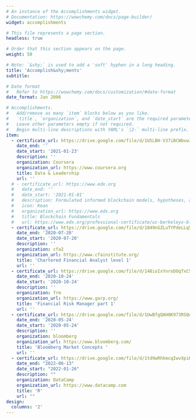 ```yaml
---
# An instance of the Accomplishments widget.
# Documentation: https://wowchemy.com/docs/page-builder/
widget: accomplishments

# This file represents a page section.
headless: true

# Order that this section appears on the page.
weight: 50

# Note: `&shy;` is used to add a 'soft' hyphen in a long heading.
title: 'Accomplish&shy;ments'
subtitle:

# Date format
#   Refer to https://wowchemy.com/docs/customization/#date-format
date_format: Jan 2006

# Accomplishments.
#   Add/remove as many `item` blocks below as you like.
#   `title`, `organization`, and `date_start` are the required parameters.
#   Leave other parameters empty if not required.
#   Begin multi-line descriptions with YAML's `|2-` multi-line prefix.
item:
  - certificate_url: https://drive.google.com/file/d/1U5LBH-V37iBCWbvwJqYe8fFQXMuqBJ1b/view?usp=share_link
    date_end: ''
    date_start: '2021-01-23'
    description: ''
    organization: Coursera
    organization_url: https://www.coursera.org
    title: Data & Leadership
    url: ''
  # - certificate_url: https://www.edx.org
  #   date_end: ''
  #   date_start: '2021-01-01'
  #   description: Formulated informed blockchain models, hypotheses, and use cases.
  #   icon: Kean
  #   organization_url: https://www.edx.org
  #   title: Blockchain Fundamentals
  #   url: https://www.edx.org/professional-certificate/uc-berkeleyx-blockchain-fundamentals
  - certificate_url: https://drive.google.com/file/d/1849nGZLuTYPdeLLq5b9LsKOT-Xr_vFEh/view?usp=sharin
    date_end: '2020-07-20'
    date_start: '2020-07-20'
    description: ''
    organization: cfa2
    organization_url: https://www.cfainstitute.org/
    title: 'Chartered Financial Analyst level 1'
    url: ''
  - certificate_url: https://drive.google.com/file/d/148ioIxYnroDOqTxCS_4OWgHu971Q_9jZ/view?usp=share_link
    date_end: '2020-10-24'
    date_start: '2020-10-24'
    description: ''
    organization: frm
    organization_url: https://www.garp.org/
    title: 'Financial Risk Manager part 1'
    url: ''
  - certificate_url: https://drive.google.com/file/d/1UwBfgQAH0K973RSQdQCZlSVFB4aWLTih/view?usp=share_link
    date_end: '2020-05-24'
    date_start: '2020-05-24'
    description: ''
    organization: bloomberg
    organization_url: https://www.bloomberg.com/
    title: 'Bloomberg Market Concepts '
    url: ''    
  - certificate_url: https://drive.google.com/file/d/1td9wRhkmcqIwvXpiKu8BBfA_pXPlF99X/view?usp=share_link
    date_end: "2022-06-13"
    date_start: "2022-01-26"
    description: ""
    organization: DataCamp
    organization_url: https://www.datacamp.com
    title: 'R'
    url: ""
design:
  columns: '2'
---
```

